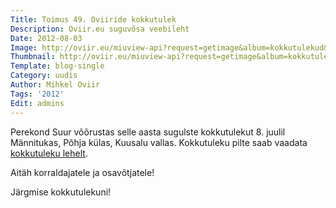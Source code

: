 ```yaml
---
Title: Toimus 49. Oviiride kokkutulek
Description: Oviir.eu suguvõsa veebileht
Date: 2012-08-03
Image: http://oviir.eu/miuview-api?request=getimage&album=kokkutulekud&item=2012-49-kokkutulek-suur.jpg&size=600&mode=longest
Thumbnail: http://oviir.eu/miuview-api?request=getimage&album=kokkutulekud&item=2012-49-kokkutulek-suur.jpg&size=600&mode=square
Template: blog-single
Category: uudis
Author: Mihkel Oviir
Tags: '2012'
Edit: admins
---
```


Perekond Suur võõrustas selle aasta sugulste kokkutulekut 8. juulil Männitukas, Põhja külas, Kuusalu vallas. Kokkutuleku pilte saab vaadata <a href="/kokkutulekud/2012">kokkutuleku lehelt</a>.

Aitäh korraldajatele ja osavõtjatele!

Järgmise kokkutulekuni!
